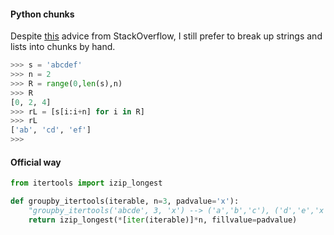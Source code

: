 #### Python chunks

Despite [this](https://stackoverflow.com/questions/2095637/python-arguments-for-using-itertools-to-split-a-list-into-groups) advice from StackOverflow, I still prefer to break up strings and lists into chunks by hand.

```python
>>> s = 'abcdef'
>>> n = 2
>>> R = range(0,len(s),n)
>>> R
[0, 2, 4]
>>> rL = [s[i:i+n] for i in R]
>>> rL
['ab', 'cd', 'ef']
>>>
```

#### Official way

``` python
from itertools import izip_longest

def groupby_itertools(iterable, n=3, padvalue='x'):
    "groupby_itertools('abcde', 3, 'x') --> ('a','b','c'), ('d','e','x')"
    return izip_longest(*[iter(iterable)]*n, fillvalue=padvalue)
```


